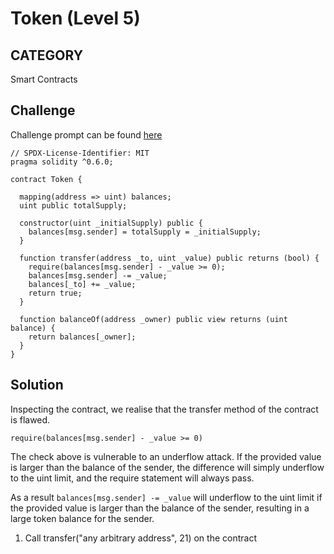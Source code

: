 # Token (Level 5)

## CATEGORY

Smart Contracts

## Challenge

Challenge prompt can be found [here](https://ethernaut.openzeppelin.com/level/0x63bE8347A617476CA461649897238A31835a32CE)

```
// SPDX-License-Identifier: MIT
pragma solidity ^0.6.0;

contract Token {

  mapping(address => uint) balances;
  uint public totalSupply;

  constructor(uint _initialSupply) public {
    balances[msg.sender] = totalSupply = _initialSupply;
  }

  function transfer(address _to, uint _value) public returns (bool) {
    require(balances[msg.sender] - _value >= 0);
    balances[msg.sender] -= _value;
    balances[_to] += _value;
    return true;
  }

  function balanceOf(address _owner) public view returns (uint balance) {
    return balances[_owner];
  }
}
```

## Solution

Inspecting the contract, we realise that the transfer method of the contract is flawed.

```
require(balances[msg.sender] - _value >= 0)
```
The check above is vulnerable to an underflow attack. If the provided value is larger than the balance of the sender, the difference will simply underflow to the uint limit, and the require statement will always pass.

As a result `balances[msg.sender] -= _value` will underflow to the uint limit if the provided value is larger than the balance of the sender, resulting in a large token balance for the sender.

1. Call transfer("any arbitrary address", 21) on the contract
